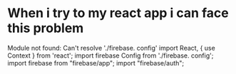
# When i try to my react app i can face this problem

Module not found: Can't resolve './firebase. config'
import React, { use Context } from 'react';
import firebase Config from './firebase. config';
import firebase from "firebase/app";
import "firebase/auth";


        